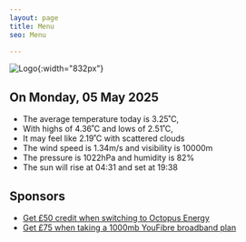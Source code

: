 ```yaml
---
layout: page
title: Menu
seo: Menu

---
```


![Logo](/images/logo.jpg){:width="832px"}

<!-- weather_marker starts -->
## On Monday, 05 May 2025

- The average temperature today is 3.25˚C,
- With highs of 4.36˚C and lows of 2.51˚C,
- It may feel like 2.19˚C with scattered clouds
- The wind speed is 1.34m/s and visibility is 10000m
- The pressure is 1022hPa and humidity is 82%
- The sun will rise at 04:31 and set at 19:38

<!-- weather_marker ends -->

## Sponsors

- [Get £50 credit when switching to Octopus Energy](https://bit.ly/3oD1nnS)
- [Get £75 when taking a 1000mb YouFibre broadband plan](https://aklam.io/91zWhU?)
